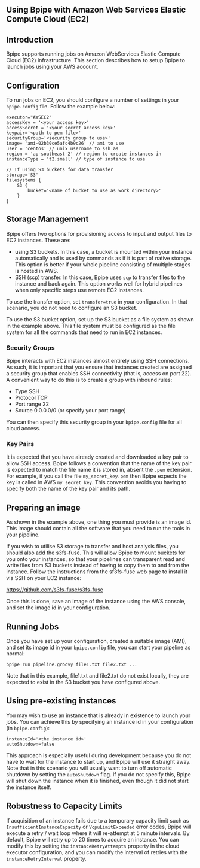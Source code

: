 ## Using Bpipe with Amazon Web Services Elastic Compute Cloud (EC2)

## Introduction

Bpipe supports running jobs on Amazon WebServices Elastic Compute Cloud (EC2) infrastructure.
This section describes how to setup Bpipe to launch jobs using your AWS account.

## Configuration

To run jobs on EC2, you should configure a number of settings in your `bpipe.config` file. Follow the 
example below:

```
executor="AWSEC2"
accessKey = '<your access key>'
accessSecret = '<your secret access key>'
keypair='<path to pem file>'
securityGroup='<security group to use>'
image= 'ami-02b30ce5afc4b9c26' // ami to use
user = 'centos' // unix username to ssh as
region = 'ap-southeast-2' // region to create instances in
instanceType = 't2.small' // type of instance to use

// If using S3 buckets for data transfer
storage='S3' 
filesystems {
    S3 {
        bucket='<name of bucket to use as work directory>'
    }
}
```

## Storage Management

Bpipe offers two options for provisioning access to input and output files to EC2
instances. These are:

- using S3 buckets. In this case, a bucket is mounted within your instance automatically
  and is used by commands as if it is part of native storage. This option is
  better if your whole pipeline consisting of multiple stages is hosted in AWS.
- SSH (scp) transfer. In this case, Bpipe uses `scp` to transfer files to the instance
  and back again. This option works well for hybrid pipelines when only specific steps use
  remote EC2 instances.

To use the transfer option, set `transfer=true` in your configuration. In that scenario, you do
not need to configure an S3 bucket.

To use the S3 bucket option, set up the S3 bucket as a file system as shown in the example
above. This file system must be configured as the file system for all the commands that
need to run in EC2 instances.

### Security Groups

Bpipe interacts with EC2 instances almost entirely using SSH connections. As such, it is important
that you ensure that instances created are assigned a security group that enables SSH
connectivity (that is, access on port 22). A convenient way to do this is to create a 
group with inbound rules:

- Type SSH
- Protocol TCP
- Port range 22
- Source 0.0.0.0/0  (or specify your port range)

You can then specify this security group in your `bpipe.config` file for all cloud access.

### Key Pairs

It is expected that you have already created and downloaded a key pair to allow
SSH access. Bpipe follows a convention that the name of the key pair is expected to match 
the file name it is stored in, absent the `.pem` extension. For example, if you call the 
file `my_secret_key.pem` then Bpipe expects the key is called in AWS `my_secret_key`. This
convention avoids you having to specify both the name of the key pair and its path.

## Preparing an image

As shown in the example above, one thing you must provide is an image id. This image
should contain all the software that you need to run the tools in your pipeline.

If you wish to utilise S3 storage to transfer and host analysis files,
you should also add the s3fs-fuse. This will allow Bpipe to mount buckets for you onto your 
instances, so that your pipelines can transparent read and write files from S3 buckets instead of 
having to copy them to and from the instance. Follow the instructions from the sf3fs-fuse 
web page to install it via SSH on your EC2 instance:

https://github.com/s3fs-fuse/s3fs-fuse

Once this is done, save an image of the instance using the AWS console, and set the image
id in your configuration.

## Running Jobs

Once you have set up your configuration, created a suitable image (AMI), and set its image id in 
your `bpipe.config` file, you can start your pipeline as normal:

```
bpipe run pipeline.groovy file1.txt file2.txt ...
```

Note that in this example, file1.txt and file2.txt do not exist locally, they are expected to
exist in the S3 bucket you have configured above.


## Using pre-existing instances

You may wish to use an instance that is already in existence to launch your jobs. You can achieve
this by specifying an instance id in your configuration (in `bpipe.config`):

```
instanceId='<the instance id>'
autoShutdown=false
```

This approach is especially useful during development because you do not have to wait for the
instance to start up, and Bpipe will use it straight away.  Note that in this scenario
you will usually want to turn off automatic shutdown by setting the `autoShutdown` flag. If you
do not specify this, Bpipe will shut down the instance when it is finished, even though it
did not start the instance itself.


## Robustness to Capacity Limits

If acquisition of an instance fails due to a temporary capacity limit such as 
`InsufficientInstanceCapacity` or `VcpuLimitExceeded` error codes, Bpipe will execute
a retry / wait loop where it will re-attempt at 5 minute intervals. By default,
Bpipe will retry up to 20 times to acquire an instance. You can modify this 
by setting the `instanceRetryAttempts` property in the cloud executor configuration,
and you can modify the interval of retries with the `instanceRetryInterval` property.


